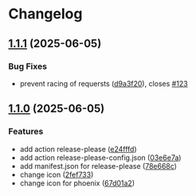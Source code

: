 # Changelog

## [1.1.1](https://github.com/alfraul14/my-first-npm/compare/v1.1.0...v1.1.1) (2025-06-05)


### Bug Fixes

* prevent racing of requersts ([d9a3f20](https://github.com/alfraul14/my-first-npm/commit/d9a3f20e706cd0c96c290178de3ee3ba6b1f34b6)), closes [#123](https://github.com/alfraul14/my-first-npm/issues/123)

## [1.1.0](https://github.com/alfraul14/my-first-npm/compare/v1.0.0...v1.1.0) (2025-06-05)


### Features

* add action release-please ([e24fffd](https://github.com/alfraul14/my-first-npm/commit/e24fffd98f31b2ce52a9aae1a88cb20f1c1976e4))
* add action release-please-config.json ([03e6e7a](https://github.com/alfraul14/my-first-npm/commit/03e6e7ad0bcb8a2bc1012f06cac02bf9d70d7673))
* add manifest.json for release-please ([78e668c](https://github.com/alfraul14/my-first-npm/commit/78e668c214b3a04ffe64acd5c53d9f099c228714))
* change icon ([2fef733](https://github.com/alfraul14/my-first-npm/commit/2fef733c21b9f219454ad5f5b938879e5b62a3bf))
* change icon for phoenix ([67d01a2](https://github.com/alfraul14/my-first-npm/commit/67d01a2cf1ad97b22c278973d9616276cff7e91d))
